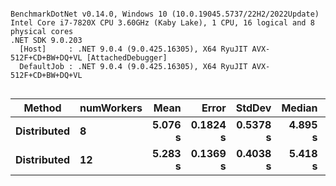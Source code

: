 ```

BenchmarkDotNet v0.14.0, Windows 10 (10.0.19045.5737/22H2/2022Update)
Intel Core i7-7820X CPU 3.60GHz (Kaby Lake), 1 CPU, 16 logical and 8 physical cores
.NET SDK 9.0.203
  [Host]     : .NET 9.0.4 (9.0.425.16305), X64 RyuJIT AVX-512F+CD+BW+DQ+VL [AttachedDebugger]
  DefaultJob : .NET 9.0.4 (9.0.425.16305), X64 RyuJIT AVX-512F+CD+BW+DQ+VL


```
| Method      | numWorkers | Mean    | Error    | StdDev   | Median  | Allocated |
|------------ |----------- |--------:|---------:|---------:|--------:|----------:|
| **Distributed** | **8**          | **5.076 s** | **0.1824 s** | **0.5378 s** | **4.895 s** |   **4.17 GB** |
| **Distributed** | **12**         | **5.283 s** | **0.1369 s** | **0.4038 s** | **5.418 s** |   **4.92 GB** |
